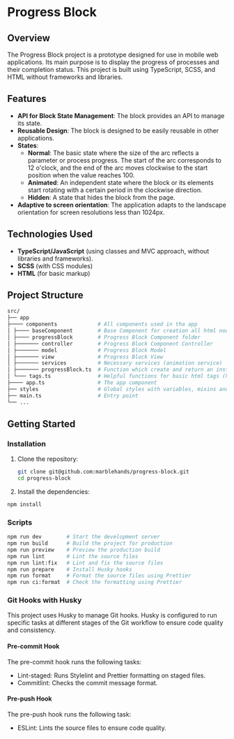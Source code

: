 # Progress Block

## Overview

The Progress Block project is a prototype designed for use in mobile web applications. Its main purpose is to display the progress of processes and their completion status. This project is built using TypeScript, SCSS, and HTML without frameworks and libraries.

## Features

- **API for Block State Management**: The block provides an API to manage its state.
- **Reusable Design**: The block is designed to be easily reusable in other applications.
- **States**:
  - **Normal**: The basic state where the size of the arc reflects a parameter or process progress. The start of the arc corresponds to 12 o'clock, and the end of the arc moves clockwise to the start position when the value reaches 100.
  - **Animated**: An independent state where the block or its elements start rotating with a certain period in the clockwise direction.
  - **Hidden**: A state that hides the block from the page.
- **Adaptive to screen orientation**: The application adapts to the landscape orientation for screen resolutions less than 1024px.

## Technologies Used

- **TypeScript/JavaScript** (using classes and MVC approach, without libraries and frameworks).
- **SCSS** (with CSS modules)
- **HTML** (for basic markup)

## Project Structure

```sh
src/
├── app
├──── components             # All components used in tha app
│ ├──── baseComponent        # Base Component for creation all html nodes and view components
│ ├──── progressBlock        # Progress Block Component folder
│ ├─────── controller        # Progress Block Component Controller
│ ├─────── model             # Progress Block Model
│ ├─────── view              # Progress Block View
│ ├─────── services          # Necessary services (animation service)
│ ├─────── progressBlock.ts  # Function which create and return an instance of Progress Block with API interface
│ └─── tags.ts               # Helpful functions for basic html tags (h1, div, label, input, etc.)
├──── app.ts                 # The app component
├── styles                   # Global styles with variables, mixins and typography
├── main.ts                  # Entry point
└── ...
```

## Getting Started

### Installation

1. Clone the repository:

   ```sh
   git clone git@github.com:marblehands/progress-block.git
   cd progress-block
   ```

2. Install the dependencies:

```sh
npm install
```

### Scripts

```sh
npm run dev        # Start the development server
npm run build      # Build the project for production
npm run preview    # Preview the production build
npm run lint       # Lint the source files
npm run lint:fix   # Lint and fix the source files
npm run prepare    # Install Husky hooks
npm run format     # Format the source files using Prettier
npm run ci:format  # Check the formatting using Prettier
```

### Git Hooks with Husky

This project uses Husky to manage Git hooks. Husky is configured to run specific tasks at different stages of the Git workflow to ensure code quality and consistency.

#### Pre-commit Hook

The pre-commit hook runs the following tasks:

- Lint-staged: Runs Stylelint and Prettier formatting on staged files.
- Commitlint: Checks the commit message format.

#### Pre-push Hook

The pre-push hook runs the following task:

- ESLint: Lints the source files to ensure code quality.
